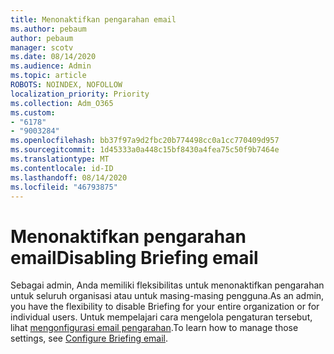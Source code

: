 ```yaml
---
title: Menonaktifkan pengarahan email
ms.author: pebaum
author: pebaum
manager: scotv
ms.date: 08/14/2020
ms.audience: Admin
ms.topic: article
ROBOTS: NOINDEX, NOFOLLOW
localization_priority: Priority
ms.collection: Adm_O365
ms.custom:
- "6178"
- "9003284"
ms.openlocfilehash: bb37f97a9d2fbc20b774498cc0a1cc770409d957
ms.sourcegitcommit: 1d45333a0a448c15bf8430a4fea75c50f9b7464e
ms.translationtype: MT
ms.contentlocale: id-ID
ms.lasthandoff: 08/14/2020
ms.locfileid: "46793875"
---
```

# <a name="disabling-briefing-email"></a><span data-ttu-id="2b4a9-102">Menonaktifkan pengarahan email</span><span class="sxs-lookup"><span data-stu-id="2b4a9-102">Disabling Briefing email</span></span>

<span data-ttu-id="2b4a9-103">Sebagai admin, Anda memiliki fleksibilitas untuk menonaktifkan pengarahan untuk seluruh organisasi atau untuk masing-masing pengguna.</span><span class="sxs-lookup"><span data-stu-id="2b4a9-103">As an admin, you have the flexibility to disable Briefing for your entire organization or for individual users.</span></span> <span data-ttu-id="2b4a9-104">Untuk mempelajari cara mengelola pengaturan tersebut, lihat [mengonfigurasi email pengarahan](https://docs.microsoft.com/briefing/be-admin).</span><span class="sxs-lookup"><span data-stu-id="2b4a9-104">To learn how to manage those settings, see [Configure Briefing email](https://docs.microsoft.com/briefing/be-admin).</span></span>